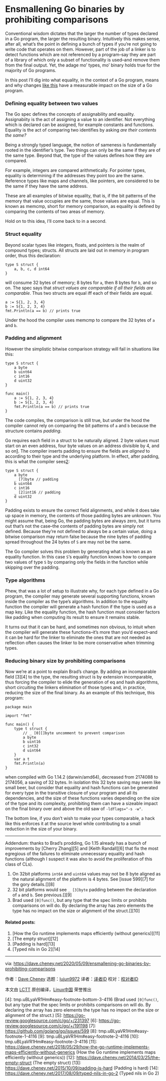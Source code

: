 [#]: collector: (lujun9972)
[#]: translator: ( )
[#]: reviewer: ( )
[#]: publisher: ( )
[#]: url: ( )
[#]: subject: (Ensmallening Go binaries by prohibiting comparisons)
[#]: via: (https://dave.cheney.net/2020/05/09/ensmallening-go-binaries-by-prohibiting-comparisons)
[#]: author: (Dave Cheney https://dave.cheney.net/author/davecheney)

Ensmallening Go binaries by prohibiting comparisons
======

Conventional wisdom dictates that the larger the number of types declared in a Go program, the larger the resulting binary. Intuitively this makes sense, after all, what’s the point in defining a bunch of types if you’re not going to write code that operates on them. However, part of the job of a linker is to detect functions which are not referenced by a program–say they are part of a library of which only a subset of functionality is used–and remove them from the final output. Yet, the adage mo’ types, mo’ binary holds true for the majority of Go programs.

In this post I’ll dig into what equality, in the context of a Go program, means and why changes [like this][1] have a measurable impact on the size of a Go program.

### Defining equality between two values

The Go spec defines the concepts of assignability and equality. Assignabiity is the act of assigning a value to an identifier. Not everything which is declared can be assigned, for example constants and functions. Equality is the act of comparing two identifies by asking _are their contents the same?_

Being a strongly typed language, the notion of sameness is fundamentally rooted in the identifier’s type. Two things can only be the same if they are of the same type. Beyond that, the type of the values defines how they are compared.

For example, integers are compared arithmetically. For pointer types, equality is determining if the addresses they point too are the same. Reference types like maps and channels, like pointers, are considered to be the same if they have the same address.

These are all examples of bitwise equality, that is, if the bit patterns of the memory that value occupies are the same, those values are equal. This is known as memcmp, short for memory comparison, as equality is defined by comparing the contents of two areas of memory.

Hold on to this idea, I’ll come back to in a second.

### Struct equality

Beyond scalar types like integers, floats, and pointers is the realm of compound types; structs. All structs are laid out in memory in program order, thus this declaration:

```
type S struct {
    a, b, c, d int64
}
```

will consume 32 bytes of memory; 8 bytes for `a`, then 8 bytes for `b`, and so on. The spec says that _struct values are comparable if all their fields are comparable_. Thus two structs are equal iff each of their fields are equal.

```
a := S{1, 2, 3, 4}
b := S{1, 2, 3, 4}
fmt.Println(a == b) // prints true
```

Under the hood the compiler uses memcmp to compare the 32 bytes of `a` and `b`.

### Padding and alignment

However the simplistic bitwise comparison strategy will fail in situations like this:

```
type S struct {
    a byte
    b uint64
    c int16
    d uint32
}

func main()
    a := S{1, 2, 3, 4}
    b := S{1, 2, 3, 4}
    fmt.Println(a == b) // prints true
}
```

The code compiles, the comparison is still true, but under the hood the compiler cannot rely on comparing the bit patterns of `a` and `b` because the structure contains _padding_.

Go requires each field in a struct to be naturally aligned. 2 byte values must start on an even address, four byte values on an address divisible by 4, and so on[1][2]. The compiler inserts padding to ensure the fields are _aligned_ to according to their type and the underlying platform. In effect, after padding, this is what the compiler sees[2][3]:

```
type S struct {
    a byte
    _ [7]byte // padding
    b uint64
    c int16
    _ [2]int16 // padding
    d uint32
}
```

Padding exists to ensure the correct field alignments, and while it does take up space in memory, the contents of those padding bytes are unknown. You might assume that, being Go, the padding bytes are always zero, but it turns out that’s not the case–the contents of padding bytes are simply not defined. Because they’re not defined to always be a certain value, doing a bitwise comparison may return false because the nine bytes of padding spread throughout the 24 bytes of `S` are may not be the same.

The Go compiler solves this problem by generating what is known as an equality function. In this case `S`‘s equality function knows how to compare two values of type `S` by comparing only the fields in the function while skipping over the padding.

### Type algorithms

Phew, that was a lot of setup to illustrate why, for each type defined in a Go program, the compiler may generate several supporting functions, known inside the compiler as the type’s algorithms. In addition to the equality function the compiler will generate a hash function if the type is used as a map key. Like the equality function, the hash function must consider factors like padding when computing its result to ensure it remains stable.

It turns out that it can be hard, and sometimes non obvious, to intuit when the compiler will generate these functions–it’s more than you’d expect–and it can be hard for the linker to eliminate the ones that are not needed as reflection often causes the linker to be more conservative when trimming types.

### Reducing binary size by prohibiting comparisons

Now we’re at a point to explain Brad’s change. By adding an incomparable field [3][4] to the type, the resulting struct is by extension incomparable, thus forcing the compiler to elide the generation of eq and hash algorithms, short circuiting the linkers elimination of those types and, in practice, reducing the size of the final binary. As an example of this technique, this program:

```
package main

import "fmt"

func main() {
    type t struct {
        // _ [0][]byte uncomment to prevent comparison
        a byte
        b uint16
        c int32
        d uint64
    }
    var a t
    fmt.Println(a)
}
```

when compiled with Go 1.14.2 (darwin/amd64), decreased from 2174088 to 2174056, a saving of 32 bytes. In isolation this 32 byte saving may seem like small beer, but consider that equality and hash functions can be generated for every type in the transitive closure of your program and all its dependencies, and the size of these functions varies depending on the size of the type and its complexity, prohibiting them can have a sizeable impact on the final binary over and above the old saw of `-ldflags="-s -w"`.

The bottom line, if you don’t wish to make your types comparable, a hack like this enforces it at the source level while contributing to a small reduction in the size of your binary.

* * *

Addendum: thanks to Brad’s prodding, Go 1.15 already has a bunch of improvements by [Cherry Zhang][5] and [Keith Randall][6] that fix the most egregious of the failures to eliminate unnecessary equality and hash functions (although I suspect it was also to avoid the proliferation of this class of CLs).

  1. On 32bit platforms `int64` and `uint64` values may not be 8 byte aligned as the natural alignment of the platform is 4 bytes. See [issue 599][7] for the gory details.[][8]
  2. 32 bit platforms would see `_ [3]byte` padding between the declaration of `a` and `b`. See previous.[][9]
  3. Brad used `[0]func()`, but any type that the spec limits or prohibits comparisons on will do. By declaring the array has zero elements the type has no impact on the size or alignment of the struct.[][10]



#### Related posts:

  1. [How the Go runtime implements maps efficiently (without generics)][11]
  2. [The empty struct][12]
  3. [Padding is hard][13]
  4. [Typed nils in Go 2][14]



--------------------------------------------------------------------------------

via: https://dave.cheney.net/2020/05/09/ensmallening-go-binaries-by-prohibiting-comparisons

作者：[Dave Cheney][a]
选题：[lujun9972][b]
译者：[译者ID](https://github.com/译者ID)
校对：[校对者ID](https://github.com/校对者ID)

本文由 [LCTT](https://github.com/LCTT/TranslateProject) 原创编译，[Linux中国](https://linux.cn/) 荣誉推出

[a]: https://dave.cheney.net/author/davecheney
[b]: https://github.com/lujun9972
[1]: https://github.com/golang/net/commit/e0ff5e5a1de5b859e2d48a2830d7933b3ab5b75f
[2]: tmp.uBLyaVR1Hm#easy-footnote-bottom-1-4116 (On 32bit platforms <code>int64</code> and <code>uint64</code> values may not be 8 byte aligned as the natural alignment of the platform is 4 bytes. See <a href="https://github.com/golang/go/issues/599">issue 599</a> for the gory details.)
[3]: tmp.uBLyaVR1Hm#easy-footnote-bottom-2-4116 (32 bit platforms would see <code>_ [3]byte</code> padding between the declaration of <code>a</code> and <code>b</code>. See previous.)
[4]: tmp.uBLyaVR1Hm#easy-footnote-bottom-3-4116 (Brad used <code>[0]func()</code>, but any type that the spec limits or prohibits comparisons on will do. By declaring the array has zero elements the type has no impact on the size or alignment of the struct.)
[5]: https://go-review.googlesource.com/c/go/+/231397
[6]: https://go-review.googlesource.com/c/go/+/191198
[7]: https://github.com/golang/go/issues/599
[8]: tmp.uBLyaVR1Hm#easy-footnote-1-4116
[9]: tmp.uBLyaVR1Hm#easy-footnote-2-4116
[10]: tmp.uBLyaVR1Hm#easy-footnote-3-4116
[11]: https://dave.cheney.net/2018/05/29/how-the-go-runtime-implements-maps-efficiently-without-generics (How the Go runtime implements maps efficiently (without generics))
[12]: https://dave.cheney.net/2014/03/25/the-empty-struct (The empty struct)
[13]: https://dave.cheney.net/2015/10/09/padding-is-hard (Padding is hard)
[14]: https://dave.cheney.net/2017/08/09/typed-nils-in-go-2 (Typed nils in Go 2)
